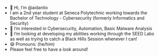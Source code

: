 - 👋 Hi, I’m @aidanlio
- I am a 2nd year student at Seneca Polytechnic working towards the Bachelor of Technology - Cybersecurity (formerly Informatics and Security)
- 👀 I’m interested in Cybersecurity, Automation, Basic Malware Analysis
- 💞️ I’m looking at developing my abilities working through the SEED Labs as well as trying to catch a Black Hills Session whenever I can!
- 😄 Pronouns: (he/him)
- Please feel free to have a look around!

<!---
aidanlio/aidanlio is a ✨ special ✨ repository because its `README.md` (this file) appears on your GitHub profile.
You can click the Preview link to take a look at your changes.
--->
